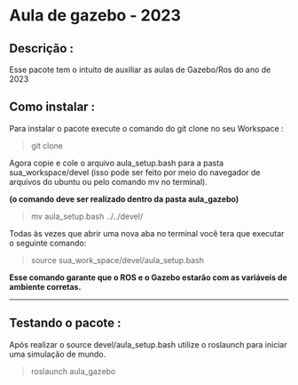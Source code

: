# Aula de gazebo - 2023

## Descrição :  
 
Esse pacote tem o intuito de auxiliar as aulas de Gazebo/Ros do ano de 2023

## Como instalar : 

Para instalar o pacote execute o comando do git clone no seu Workspace :

> git clone 

Agora copie e cole o arquivo aula_setup.bash para a pasta sua_workspace/devel (isso pode ser feito por meio do navegador de arquivos do ubuntu ou pelo comando mv no terminal).

**(o comando deve ser realizado dentro da pasta aula_gazebo)**

> mv aula_setup.bash ../../devel/

Todas às vezes que abrir uma nova aba no terminal você tera que executar o seguinte comando: 

> source sua_work_space/devel/aula_setup.bash

**Esse comando garante que o ROS e o Gazebo estarão com as variáveis de ambiente corretas.**

_________________________________________________________________________________________________


## Testando o pacote : 

Após realizar o source devel/aula_setup.bash utilize o roslaunch para iniciar uma simulação de mundo.

> roslaunch aula_gazebo  

